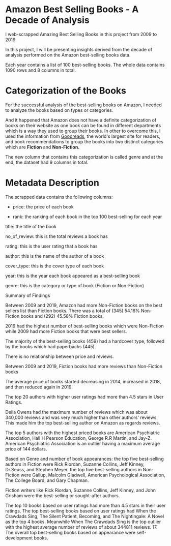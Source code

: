 # Amazon Best Selling Books - A Decade of Analysis

I web-scrapped Amazing Best Selling Books in this project from 2009 to 2019.

In this project, I will be presenting insights derived from the decade of analysis performed on the Amazon best-selling books data.

Each year contains a list of 100 best-selling books. The whole data contains 1090 rows and 8 columns in total.

# Categorization of the Books

For the successful analysis of the best-selling books on Amazon, I needed to analyze the books based on types or categories. 

And it happened that Amazon does not have a definite categorization of books on their website as one book can be found in different departments which is a way they used to group their books. In other to overcome this, I used the information from [Goodreads](https://www.goodreads.com/), the world's largest site for readers, and book recommendations to group the books into two distinct categories which are **Fiction** and **Non-Fiction.**

The new column that contains this categorization is called genre and at the end, the dataset had 9 columns in total.

# Metadata Description

The scrapped data contains the following columns:

 - price: the price of each book

 - rank: the ranking of each book in the top 100 best-selling for each year

title: the title of the book

no_of_review: this is the total reviews a book has

rating: this is the user rating that a book has

author: this is the name of the author of a book

cover_type: this is the cover type of each book

year: this is the year each book appeared as a best-selling book

genre: this is the category or type of book (Fiction or Non-Fiction)


Summary of Findings

Between 2009 and 2019, Amazon had more Non-Fiction books on the best sellers list than Fiction books. There was a total of  (345) 54.16% Non-Fiction books and (292) 45.58% Fiction books.

2019 had the highest number of best-selling books which were Non-Fiction while 2009 had more Fiction books that were best sellers.

The majority of the best-selling books (459) had a hardcover type, followed by the books which had paperbacks (445).

There is no relationship between price and reviews.

Between 2009 and 2019, Fiction books had more reviews than Non-Fiction books

The average price of books started decreasing in 2014, increased in 2018, and then reduced again in 2019. 

The top 20 authors with higher user ratings had more than 4.5 stars in User Ratings.

Delia Owens had the maximum number of reviews which was about 340,000 reviews and was very much higher than other authors' reviews. This made him the top best-selling author on Amazon as regards reviews.

The top 5 authors with the highest priced books are American Psychiatric Association, Hall H Pearson Education, George R.R Martin, and Jay-Z.
American Psychiatric Association is an outlier having a maximum average price of 144 dollars.

Based on Genre and number of book appearances:
the top five best-selling authors in Fiction were Rick Riordan, Suzanne Collins, Jeff Kinney, Dr.Seuss, and Stephen Meyer.
the top five best-selling authors in Non-Fiction were Gallup, Malcolm Gladwell, American Psychological Association, The College Board, and Gary Chapman.

Fiction writers like Rick Riordan, Suzanne Collins, Jeff Kinney, and John Grisham were the best-selling or sought-after authors.

The top 10 books based on user ratings had more than 4.5 stars in their user ratings.
 The top best-selling books based on user ratings had When the Crawdads Sing, The Silent Patient, Becoming, and The Nightingale: A Novel as the top 4 books.
Meanwhile When The Crawdads Sing is the top outlier with the highest average number of reviews of about 344811 reviews.
    17. The overall top best-selling books based on appearance were self-development books.



